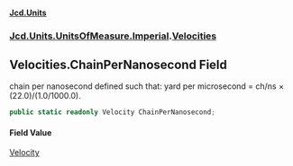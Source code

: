 #### [Jcd.Units](index.md 'index')

### [Jcd.Units.UnitsOfMeasure.Imperial](Jcd.Units.UnitsOfMeasure.Imperial.md 'Jcd.Units.UnitsOfMeasure.Imperial').[Velocities](Velocities.md 'Jcd.Units.UnitsOfMeasure.Imperial.Velocities')

## Velocities.ChainPerNanosecond Field

chain per nanosecond defined such that: yard per microsecond = ch/ns × (22.0)/(1.0/1000.0).

```csharp
public static readonly Velocity ChainPerNanosecond;
```

#### Field Value

[Velocity](Velocity.md 'Jcd.Units.UnitTypes.Velocity')
